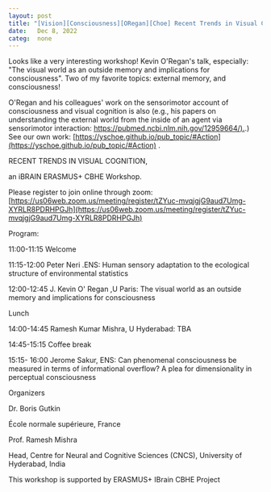 ```yaml
---
layout: post
title: "[Vision][Consciousness][ORegan][Choe] Recent Trends in Visual Cognition Workshop"
date:   Dec 8, 2022
categ:  none
---
```








Looks like a very interesting workshop! Kevin O'Regan's talk, especially: "The visual world as an outside memory and implications for consciousness". Two of my favorite topics: external memory, and consciousness! 



O'Regan and his colleagues' work on the sensorimotor account of consciousness and visual cognition is also (e.g., his papers on understanding the external world from the inside of an agent via sensorimotor interaction: [https://pubmed.ncbi.nlm.nih.gov/12959664/).](https://pubmed.ncbi.nlm.nih.gov/12959664/).) See our own work: [https://yschoe.github.io/pub_topic/#Action](https://yschoe.github.io/pub_topic/#Action) .



RECENT TRENDS IN VISUAL COGNITION,

an iBRAIN ERASMUS+ CBHE Workshop.

Please register to join online through zoom:[https://us06web.zoom.us/meeting/register/tZYuc-mvqjgjG9aud7Umg-XYRLR8PDRHPGJh](https://us06web.zoom.us/meeting/register/tZYuc-mvqjgjG9aud7Umg-XYRLR8PDRHPGJh)

Program:

11:00-11:15 Welcome

11:15-12:00 Peter Neri .ENS: Human sensory adaptation to the ecological structure of environmental statistics

12:00-12:45 J. Kevin O' Regan ,U Paris: The visual world as an outside memory and implications for consciousness

Lunch

14:00-14:45 Ramesh Kumar Mishra, U Hyderabad: TBA

14:45-15:15 Coffee break

15:15- 16:00 Jerome Sakur, ENS: Can phenomenal consciousness be measured in terms of informational overflow? A plea for dimensionality in perceptual consciousness

Organizers

Dr. Boris Gutkin

 École normale supérieure, France

Prof. Ramesh Mishra

Head, Centre for Neural and Cognitive Sciences (CNCS), University of Hyderabad, India

This workshop is supported by ERASMUS+ IBrain CBHE Project

 

